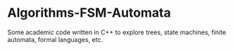 # Algorithms-FSM-Automata
Some academic code written in C++ to explore trees, state machines, finite automata, formal languages, etc.
